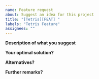 ```yaml
---
name: Feature request
about: Suggest an idea for this project
title: "[Tetris][FEAT] "
labels: "Tetris Feature"
assignees: ""
---
```


**Description of what you suggest**

**Your optimal solution?**

**Alternatives?**

**Further remarks?**
